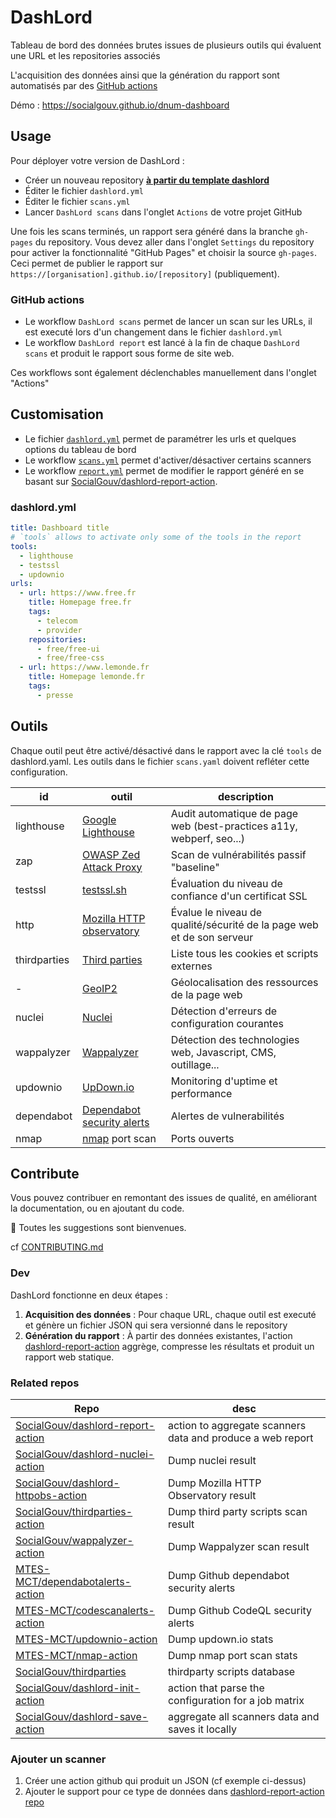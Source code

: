 # DashLord

Tableau de bord des données brutes issues de plusieurs outils qui évaluent une URL et les repositories associés

L'acquisition des données ainsi que la génération du rapport sont automatisés par des [GitHub actions](https://github.com/features/actions)

Démo : https://socialgouv.github.io/dnum-dashboard

## Usage

Pour déployer votre version de DashLord :

- Créer un nouveau repository [**à partir du template dashlord**](https://github.com/SocialGouv/dashlord)
- Éditer le fichier `dashlord.yml`
- Éditer le fichier `scans.yml`
- Lancer `DashLord scans` dans l'onglet `Actions` de votre projet GitHub

Une fois les scans terminés, un rapport sera généré dans la branche `gh-pages` du repository. Vous devez aller dans l'onglet `Settings` du repository pour activer la fonctionnalité "GitHub Pages" et choisir la source `gh-pages`. Ceci permet de publier le rapport sur `https://[organisation].github.io/[repository]` (publiquement).

### GitHub actions

- Le workflow `DashLord scans` permet de lancer un scan sur les URLs, il est executé lors d'un changement dans le fichier `dashlord.yml`
- Le workflow `DashLord report` est lancé à la fin de chaque `DashLord scans` et produit le rapport sous forme de site web.

Ces workflows sont également déclenchables manuellement dans l'onglet "Actions"

## Customisation

- Le fichier [`dashlord.yml`](./dashlord.yml) permet de paramétrer les urls et quelques options du tableau de bord
- Le workflow [`scans.yml`](./github/workflows/scans.yml) permet d'activer/désactiver certains scanners
- Le workflow [`report.yml`](./github/workflows/report.yml) permet de modifier le rapport généré en se basant sur [SocialGouv/dashlord-report-action](https://github.com/SocialGouv/dashlord-report-action).

### dashlord.yml

```yml
title: Dashboard title
# `tools` allows to activate only some of the tools in the report
tools:
  - lighthouse
  - testssl
  - updownio
urls:
  - url: https://www.free.fr
    title: Homepage free.fr
    tags:
      - telecom
      - provider
    repositories:
      - free/free-ui
      - free/free-css
  - url: https://www.lemonde.fr
    title: Homepage lemonde.fr
    tags:
      - presse
```

## Outils

Chaque outil peut être activé/désactivé dans le rapport avec la clé `tools` de dashlord.yaml. Les outils dans le fichier `scans.yaml` doivent refléter cette configuration.

| id           | outil                                                                                                                          | description                                                           |
| ------------ | ------------------------------------------------------------------------------------------------------------------------------ | --------------------------------------------------------------------- |
| lighthouse   | [Google Lighthouse](https://developers.google.com/web/tools/lighthouse)                                                        | Audit automatique de page web (best-practices a11y, webperf, seo...)  |
| zap          | [OWASP Zed Attack Proxy](https://www.zaproxy.org/docs/docker/baseline-scan)                                                    | Scan de vulnérabilités passif "baseline"                              |
| testssl      | [testssl.sh](https://testssl.sh)                                                                                               | Évaluation du niveau de confiance d'un certificat SSL                 |
| http         | [Mozilla HTTP observatory](https://www.zaproxy.org/docs/docker/baseline-scan)                                                  | Évalue le niveau de qualité/sécurité de la page web et de son serveur |
| thirdparties | [Third parties](https://github.com/SocialGouv/thirdparties)                                                                    | Liste tous les cookies et scripts externes                            |
| -            | [GeoIP2](https://www.maxmind.com/en/geoip-demo)                                                                                | Géolocalisation des ressources de la page web                         |
| nuclei       | [Nuclei](https://nuclei.projectdiscovery.io)                                                                                   | Détection d'erreurs de configuration courantes                        |
| wappalyzer   | [Wappalyzer](https://www.wappalyzer.com)                                                                                       | Détection des technologies web, Javascript, CMS, outillage...         |
| updownio     | [UpDown.io](https://www.updown.io)                                                                                             | Monitoring d'uptime et performance                                    |
| dependabot   | [Dependabot security alerts](https://docs.github.com/en/code-security/supply-chain-security/about-dependabot-security-updates) | Alertes de vulnerabilités                                             |
| nmap         | [nmap](https://nmap.org/) port scan                                                                                            | Ports ouverts                                                         |

## Contribute

Vous pouvez contribuer en remontant des issues de qualité, en améliorant la documentation, ou en ajoutant du code.

🤗 Toutes les suggestions sont bienvenues.

cf [CONTRIBUTING.md](./CONTRIBUTING.md)

### Dev

DashLord fonctionne en deux étapes :

1. **Acquisition des données** : Pour chaque URL, chaque outil est executé et génère un fichier JSON qui sera versionné dans le repository
2. **Génération du rapport** : À partir des données existantes, l'action [dashlord-report-action](https://github.com/SocialGouv/dashlord-report-action) aggrège, compresse les résultats et produit un rapport web statique.

### Related repos

| Repo                                                                                        | desc                                                       |
| ------------------------------------------------------------------------------------------- | ---------------------------------------------------------- |
| [SocialGouv/dashlord-report-action](https://github.com/SocialGouv/dashlord-report-action)   | action to aggregate scanners data and produce a web report |
| [SocialGouv/dashlord-nuclei-action](https://github.com/SocialGouv/dashlord-nuclei-action)   | Dump nuclei result                                         |
| [SocialGouv/dashlord-httpobs-action](https://github.com/SocialGouv/dashlord-httpobs-action) | Dump Mozilla HTTP Observatory result                       |
| [SocialGouv/thirdparties-action](https://github.com/SocialGouv/thirdparties-action)         | Dump third party scripts scan result                       |
| [SocialGouv/wappalyzer-action](https://github.com/SocialGouv/wappalyzer-action)             | Dump Wappalyzer scan result                                |
| [MTES-MCT/dependabotalerts-action](https://github.com/MTES-MCT/dependabotalerts-action)     | Dump Github dependabot security alerts                     |
| [MTES-MCT/codescanalerts-action](https://github.com/MTES-MCT/codescanalerts-action)         | Dump Github CodeQL security alerts                         |
| [MTES-MCT/updownio-action](https://github.com/MTES-MCT/updownio-action)                     | Dump updown.io stats                                       |
| [MTES-MCT/nmap-action](https://github.com/MTES-MCT/nmap-action)                             | Dump nmap port scan stats                                  |
| [SocialGouv/thirdparties](https://github.com/SocialGouv/thirdparties)                       | thirdparty scripts database                                |
| [SocialGouv/dashlord-init-action](https://github.com/SocialGouv/dashlord-report-action)     | action that parse the configuration for a job matrix       |
| [SocialGouv/dashlord-save-action](https://github.com/SocialGouv/dashlord-save-action)       | aggregate all scanners data and saves it locally           |

### Ajouter un scanner

1. Créer une action github qui produit un JSON (cf exemple ci-dessus)
2. Ajouter le support pour ce type de données dans [dashlord-report-action repo](https://github.com/SocialGouv/dashlord-report-action)
